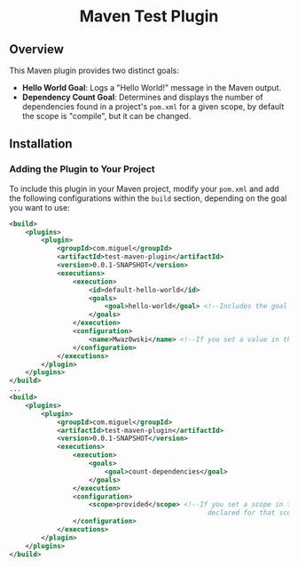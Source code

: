 <h1 align="center">Maven Test Plugin</h1>

## Overview

This Maven plugin provides two distinct goals:

- **Hello World Goal**: Logs a "Hello World!" message in the Maven output.
- **Dependency Count Goal**: Determines and displays the number of dependencies found in a project's `pom.xml` for a given scope, by default the scope is "compile", but it can be changed.

## Installation

### Adding the Plugin to Your Project

To include this plugin in your Maven project, modify your `pom.xml` and add the following configurations within the `build` section, depending on the goal you want to use:

```xml
<build>
    <plugins>
        <plugin>
            <groupId>com.miguel</groupId>
            <artifactId>test-maven-plugin</artifactId>
            <version>0.0.1-SNAPSHOT</version>
            <executions>
                <execution>
                    <id>default-hello-world</id>
                    <goals>
                        <goal>hello-world</goal> <!--Includes the goal that logs the "Hello World!" message-->
                    </goals>
                </execution>
                <configuration>
                    <name>Mwaz0wski</name> <!--If you set a value in the parameter name, instead of "Hello World!", it will be logged "Hello ${name}!"-->
                </configuration>
            </executions>
        </plugin>
    </plugins>
</build>
...
<build>
    <plugins>
        <plugin>
            <groupId>com.miguel</groupId>
            <artifactId>test-maven-plugin</artifactId>
            <version>0.0.1-SNAPSHOT</version>
            <executions>
                <execution>
                    <goals>
                        <goal>count-dependencies</goal>
                    </goals>
                </execution>
                <configuration>
                    <scope>provided</scope> <!--If you set a scope in the parameter of the same name, the dependencies checked will be the ones
                                                  declared for that scope in the pom.xml. By default the scope checked is compile-->
                </configuration>
            </executions>
        </plugin>
    </plugins>
</build>
